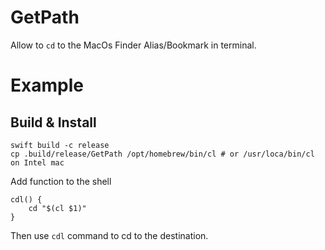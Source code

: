 # GetPath

Allow to `cd` to the MacOs Finder Alias/Bookmark in terminal.

# Example

## Build & Install

```shell
swift build -c release
cp .build/release/GetPath /opt/homebrew/bin/cl # or /usr/loca/bin/cl on Intel mac
```

Add function to the shell

```shell
cdl() {
	cd "$(cl $1)"
}
```

Then use `cdl` command to cd to the destination.
